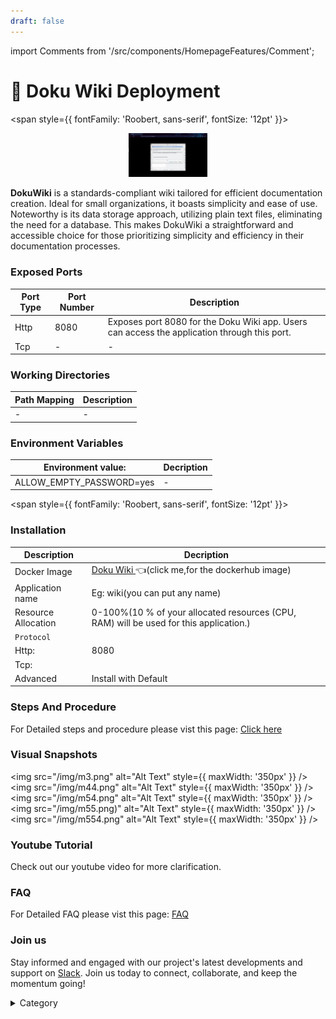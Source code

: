 ```yaml
---
draft: false
---
```

import Comments from '/src/components/HomepageFeatures/Comment';


# 📔 Doku Wiki Deployment

<span style={{ fontFamily: 'Roobert, sans-serif', fontSize: '12pt' }}>


<p align="center">
  <img src="/img/d23.png" alt="Alt Text" width="25%"/>
</p> 

**DokuWiki** is a standards-compliant wiki tailored for efficient documentation creation. Ideal for small organizations, it boasts simplicity and ease of use. Noteworthy is its data storage approach, utilizing plain text files, eliminating the need for a database. This makes DokuWiki a straightforward and accessible choice for those prioritizing simplicity and efficiency in their documentation processes.



### Exposed Ports

| Port Type | Port Number | Description |
| --------- | ----------- | ----------- |
| Http      | 8080      | Exposes port 8080 for the Doku Wiki app. Users can access the  application through this port. |
| Tcp       | -           | -             |

### Working Directories

| Path Mapping                         | Description |
| ------------------------------------ | ----------- |
|-| - |


### Environment Variables

|   **Environment value:**          | Decription                                                                                                               | 
| --------------------- | ------                                                                                                                   | 
| ALLOW_EMPTY_PASSWORD=yes    |  -                              |

</span>


<span style={{ fontFamily: 'Roobert, sans-serif', fontSize: '12pt' }}>

### Installation

|  Description          | Decription                                                                                                               | 
| --------------------- | ------                                                                                                                   | 
| Docker Image          |   [Doku Wiki ](https://hub.docker.com/r/bitnami/dokuwiki)👈(click me,for the dockerhub image)                       |
| Application name      |  Eg: wiki(you can put any name)                                                                                        | 
| Resource Allocation   |  0-100%(10 % of your allocated resources (CPU, RAM) will be used for this application.)                                  | 
| `Protocol`            |                                                                                                                          | 
|  Http:                | 8080                                                                                                                     |
|  Tcp:                 |                                                                                                                          | 
|    Advanced           |    Install with Default                                                                                                  |



### Steps And Procedure

For Detailed steps and procedure please vist this page: [Click here](https://techscaleinfinite.github.io/introduction/cloud-float/Steps%20and%20procedure)



### Visual Snapshots



<img src="/img/m3.png" alt="Alt Text" style={{ maxWidth: '350px' }} />
<img src="/img/m44.png" alt="Alt Text" style={{ maxWidth: '350px' }} />
<img src="/img/m54.png" alt="Alt Text" style={{ maxWidth: '350px' }} />
<img src="/img/m55.png)" alt="Alt Text" style={{ maxWidth: '350px' }} />
<img src="/img/m554.png" alt="Alt Text" style={{ maxWidth: '350px' }} />

### Youtube Tutorial&#x20;

Check out our youtube video for more clarification.



### FAQ

For Detailed FAQ please vist this page: [FAQ](https://techscaleinfinite.github.io/FAQ)

### Join us

Stay informed and engaged with our project's latest developments and support on [Slack](https://app.slack.com/client/T04QS32JX6E/C04QKEWE146). Join us today to connect, collaborate, and keep the momentum going!&#x20;

<details>

<summary>Category</summary>

Kubernetes, cloud computing, DevOps, cloud services, hosting platform, container orchestration, cloud infrastructure, cloud deployment, cloud management, cloud technology, cloud solutions, Doku Wiki

</details>

</span>


<Comments />